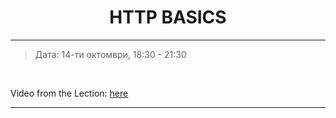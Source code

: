 <h1 align="center">HTTP BASICS</h1>

<hr>

<blockquote>
    <p>Дата: 14-ти октомври, 18:30 - 21:30</p>
</blockquote>

<br>

<p>
    Video from the Lection: <a href="https://www.youtube.com/watch?v=p67A_uWDU4E&feature=emb_title">here</a>
</p>

<hr>